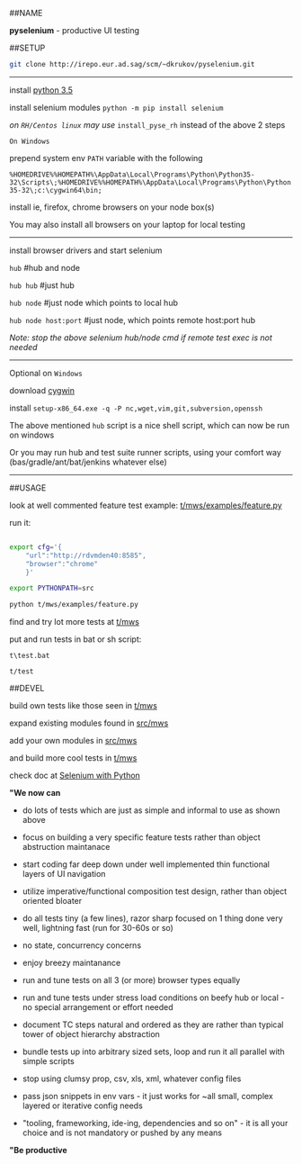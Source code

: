##NAME

**pyselenium** - productive UI testing

##SETUP

```sh 
git clone http://irepo.eur.ad.sag/scm/~dkrukov/pyselenium.git
```
---

install [python 3.5](https://www.python.org/downloads)

install selenium modules `python -m pip install selenium`

_on `RH/Centos linux` may use_ `install_pyse_rh` instead of the above 2 steps

`On Windows`

prepend system env `PATH` variable with the following

`%HOMEDRIVE%%HOMEPATH%\AppData\Local\Programs\Python\Python35-32\Scripts\;%HOMEDRIVE%%HOMEPATH%\AppData\Local\Programs\Python\Python35-32\;c:\cygwin64\bin;`

install ie, firefox, chrome browsers on your node box(s)

You may also install all browsers on your laptop for local testing

---

install browser drivers and start selenium

`hub`		#hub and node

`hub hub`	#just hub

`hub node`	#just node which points to local hub

`hub node host:port`	#just node, which points remote host:port hub

_Note: stop the above selenium hub/node cmd if remote test exec is not needed_

---

Optional on `Windows`

download [cygwin](http://cygwin.com/setup-x86_64.exe)

install `setup-x86_64.exe -q -P nc,wget,vim,git,subversion,openssh` 

The above mentioned `hub` script is a nice shell script, which can now be run on windows

Or you may run hub and test suite runner scripts, using your comfort way (bas/gradle/ant/bat/jenkins whatever else)

---

##USAGE

look at well commented feature test example: [t/mws/examples/feature.py](../browse/t/mws/examples/feature.py)

run it:

```bash

export cfg='{  
	"url":"http://rdvmden40:8585",
	"browser":"chrome"
    }'

export PYTHONPATH=src

python t/mws/examples/feature.py

```

find and try lot more tests at [t/mws](../browse/t/mws)

put and run tests in bat or sh script:

`t\test.bat`

`t/test`

##DEVEL

build own tests like those seen in [t/mws](../browse/t/mws)

expand existing modules found in [src/mws](../browse/src/mws)

add your own modules in [src/mws](../browse/src/mws)

and build more cool tests in [t/mws](../browse/t/mws)

check doc at [Selenium with Python](http://selenium-python.readthedocs.io)

**"We now can**


- do lots of tests which are just as simple and informal to use as shown above

- focus on building a very specific feature tests rather than object abstruction maintanace

- start coding far deep down under well implemented thin functional layers of UI navigation

- utilize imperative/functional composition test design, rather than object oriented bloater

- do all tests tiny (a few lines), razor sharp focused on 1 thing done very well, lightning fast (run for 30-60s or so)

- no state, concurrency concerns

- enjoy breezy maintanance

- run and tune tests on all 3 (or more) browser types equally

- run and tune tests under stress load conditions on beefy hub or local -no special arrangement or effort needed

- document TC steps natural and ordered as they are rather than typical tower of object hierarchy abstraction

- bundle tests up into arbitrary sized sets, loop and run it all parallel with simple scripts

- stop using clumsy prop, csv, xls, xml, whatever config files

- pass json snippets in env vars - it just works for ~all small, complex layered or iterative config needs

- "tooling, frameworking, ide-ing, dependencies and so on" - it is all your choice and is not mandatory or pushed by any means


**"Be productive**

